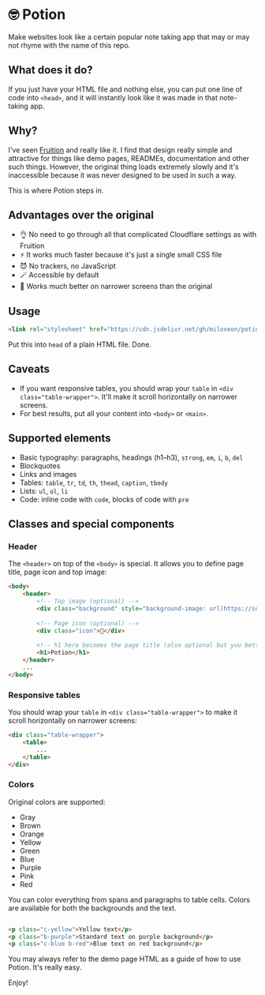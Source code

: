 # 🤓 Potion
Make websites look like a certain popular note taking app that may or may not rhyme with the name of this repo.

## What does it do?

If you just have your HTML file and nothing else, you can put one line of code into `<head>`, and it will instantly look like it was made in that note-taking app.

## Why?

I've seen [Fruition](https://fruitionsite.com) and really like it. I find that design really simple and attractive for things like demo pages, READMEs, documentation and other such things. However, the original thing loads extremely slowly and it's inaccessible because it was never designed to be used in such a way.

This is where Potion steps in.

## Advantages over the original

- 👌 No need to go through all that complicated Cloudflare settings as with Fruition
- ⚡️ It works much faster because it's just a single small CSS file
- 😈 No trackers, no JavaScript 
- 🪄 Accessible by default
- 🌱 Works much better on narrower screens than the original

## Usage

```HTML
<link rel="stylesheet" href="https://cdn.jsdelivr.net/gh/miloxeon/potion/potion.min.css">
```

Put this into `head` of a plain HTML file. Done.

## Caveats

- If you want responsive tables, you should wrap your `table` in `<div class="table-wrapper">`. It'll make it scroll horizontally on narrower screens.
- For best results, put all your content into `<body>` or `<main>`.

## Supported elements

- Basic typography: paragraphs, headings (h1–h3), `strong`, `em`, `i`, `b`, `del`
- Blockquotes
- Links and images
- Tables: `table`, `tr`, `td`, `th`, `thead`, `caption`, `tbody`
- Lists: `ul`, `ol`, `li`
- Code: inline code with `code`, blocks of code with `pre`

## Classes and special components

### Header

The `<header>` on top of the `<body>` is special. It allows you to define page title, page icon and top image:

```HTML
<body>
    <header>
        <!-- Top image (optional) -->
        <div class="background" style="background-image: url(https://source.unsplash.com/1200x400)"></div>
      
        <!-- Page icon (optional) -->
        <div class="icon">🥳</div>
      
        <!-- h1 here becomes the page title (also optional but you better have it) -->
        <h1>Potion</h1>
    </header>
    ...
</body> 
```

### Responsive tables

You should wrap your `table` in `<div class="table-wrapper">` to make it scroll horizontally on narrower screens:

```HTML
<div class="table-wrapper">
    <table>
        ...
    </table>
</div>
```

### Colors

Original colors are supported:

- Gray
- Brown
- Orange
- Yellow
- Green
- Blue
- Purple
- Pink
- Red

You can color everything from spans and paragraphs to table cells. Colors are available for both the backgrounds and the text.

```HTML

<p class="c-yellow">Yellow text</p>
<p class="b-purple">Standard text on purple background</p>
<p class="c-blue b-red">Blue text on red background</p>

```

You may always refer to the demo page HTML as a guide of how to use Potion. It's really easy.

Enjoy!
